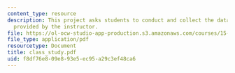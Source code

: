 ```yaml
---
content_type: resource
description: This project asks students to conduct and collect the data from a survey
  provided by the instructor.
file: https://ol-ocw-studio-app-production.s3.amazonaws.com/courses/15-301-managerial-psychology-laboratory-fall-2004/f8df76e809e893e5ec95a29c3ef48ca6_class_study.pdf
file_type: application/pdf
resourcetype: Document
title: class_study.pdf
uid: f8df76e8-09e8-93e5-ec95-a29c3ef48ca6
---
```


